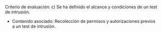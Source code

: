 Criterio de evaluación:
c) Se ha definido el alcance y condiciones de un test de intrusión.

* Contenido asociado: Recolección de permisos y autorizaciones previos a un test de intrusión.